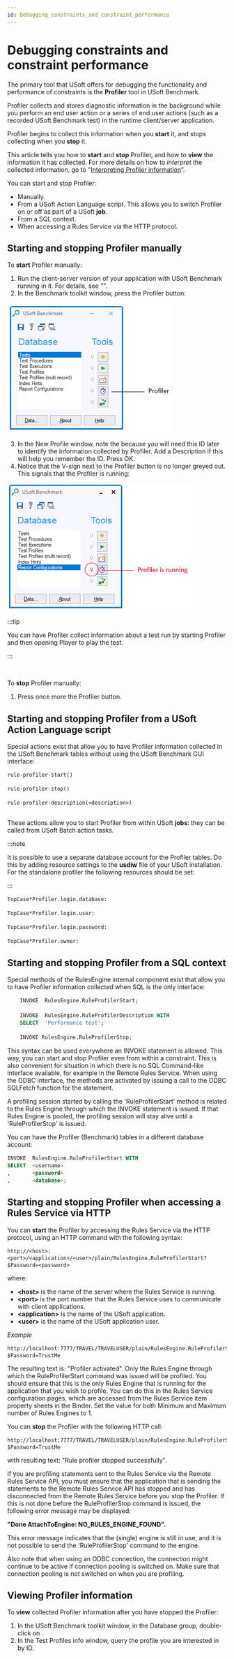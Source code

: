 ```yaml
---
id: Debugging_constraints_and_constraint_performance
---
```


# Debugging constraints and constraint performance

The primary tool that USoft offers for debugging the functionality and performance of constraints is the **Profiler** tool in USoft Benchmark.

Profiler collects and stores diagnostic information in the background while you perform an end user action or a series of end user actions (such as a recorded USoft Benchmark test) in the runtime client/server application.

Profiler begins to collect this information when you **start** it, and stops collecting when you **stop** it.

This article tells you how to **start** and **stop** Profiler, and how to **view** the information it has collected. For more details on how to *interpret* the collected information, go to "[Interpreting Profiler information](/docs/Modeller_and_Rules_Engine/Testing_a_Rules_Engine_with_USoft_Benchmark/Interpreting_Profiler_information.md)”.

You can start and stop Profiler:

- Manually.
- From a USoft Action Language script. This allows you to switch Profiler on or off as part of a USoft **job**.
- From a SQL context.
- When accessing a Rules Service via the HTTP protocol.

## Starting and stopping Profiler manually

To **start** Profiler manually:

1. Run the client-server version of your application with USoft Benchmark running in it. For details, see "”.
2. In the Benchmark toolkit window, press the Profiler button:

![](./assets/03892d00-83c6-42ec-be19-e3fd8c309926.png)

3. In the New Profile window, note the because you will need this ID later to identify the information collected by Profiler. Add a Description if this will help you remember the ID. Press OK.
4. Notice that the V-sign next to the Profiler button is no longer greyed out. This signals that the Profiler is running:

![](./assets/10091e96-f990-4cd0-83e6-b35cf414cf27.png)


:::tip

You can have Profiler collect information about a test run by starting Profiler and then opening Player to play the test.

:::

 

To **stop** Profiler manually:

1. Press once more the Profiler button.

## Starting and stopping Profiler from a USoft Action Language script

Special actions exist that allow you to have Profiler information collected in the USoft Benchmark tables without using the USoft Benchmark GUI interface:

```
rule-profiler-start()

rule-profiler-stop()

rule-profiler-description(<description>)


```

These actions allow you to start Profiler from within USoft **jobs**: they can be called from USoft Batch action tasks.


:::note

It is possible to use a separate database account for the Profiler tables. Do this by adding resource settings to the **usdiw** file of your USoft installation. For the standalone profiler the following resources should be set:

:::

```
TopCase*Profiler.login.database:

TopCase*Profiler.login.user:

TopCase*Profiler.login.password:

TopCase*Profiler.owner:

```

## Starting and stopping Profiler from a SQL context

Special methods of the RulesEngine internal component exist that allow you to have Profiler information collected when SQL is the only interface:

```sql
    INVOKE  RulesEngine.RuleProfilerStart;

    INVOKE  RulesEngine.RuleProfilerDescription WITH
    SELECT  'Performance test';

    INVOKE RulesEngine.RuleProfilerStop;
```

This syntax can be used everywhere an INVOKE statement is allowed. This way, you can start and stop Profiler even from within a constraint. This is also convenient for situation in which there is no SQL Command-like interface available, for example in the Remote Rules Service. When using the ODBC interface, the methods are activated by issuing a call to the ODBC SQLFetch function for the statement.

A profiling session started by calling the 'RuleProfilerStart' method is related to the Rules Engine through which the INVOKE statement is issued. If that Rules Engine is pooled, the profiling session will stay alive until a 'RuleProfilerStop' is issued.

You can have the Profiler (Benchmark) tables in a different database account:

```sql
INVOKE  RulesEngine.RuleProfilerStart WITH
SELECT  <username>
,       <password>
,       <database>;
```

## Starting and stopping Profiler when accessing a Rules Service via HTTP

You can **start** the Profiler by accessing the Rules Service via the HTTP protocol, using an HTTP command with the following syntax:

```language-http
http://<host>:<port>/<application>/<user>/plain/RulesEngine.RuleProfilerStart?$Password=<password>
```

where:

- **\<host>** is the name of the server where the Rules Service is running.
- **\<port>** is the port number that the Rules Service uses to communicate with client applications.
- **\<application>** is the name of the USoft application.
- **\<user>** is the name of the USoft application user.

*Example*

```language-http
http://localhost:7777/TRAVEL/TRAVELUSER/plain/RulesEngine.RuleProfilerStart?$Password=TrustMe
```

The resulting text is: "Profiler activated". Only the Rules Engine through which the RuleProfilerStart command was issued will be profiled. You should ensure that this is the only Rules Engine that is running for the application that you wish to profile. You can do this in the Rules Service configuration pages, which are accessed from the Rules Service item property sheets in the Binder. Set the value for both Minimum and Maximum number of Rules Engines to 1.

You can **stop** the Profiler with the following HTTP call:

```language-http
http://localhost:7777/TRAVEL/TRAVELUSER/plain/RulesEngine.RuleProfilerStop?$Password=TrustMe
```

with resulting text: "Rule profiler stopped successfully".

If you are profiling statements sent to the Rules Service via the Remote Rules Service API, you must ensure that the application that is sending the statements to the Remote Rules Service API has stopped and has disconnected from the Remote Rules Service before you stop the Profiler. If this is not done before the RuleProfilerStop command is issued, the following error message may be displayed:

**"Done AttachToEngine: NO_RULES_ENGINE_FOUND".**

This error message indicates that the (single) engine is still in use, and it is not possible to send the 'RuleProfilerStop' command to the engine.

Also note that when using an ODBC connection, the connection might continue to be active if connection pooling is switched on. Make sure that connection pooling is not switched on when you are profiling.

## Viewing Profiler information

To **view** collected Profiler information after you have stopped the Profiler:

1. In the USoft Benchmark toolkit window, in the Database group, double-click on .
2. In the Test Profiles info window, query the profile you are interested in by ID.